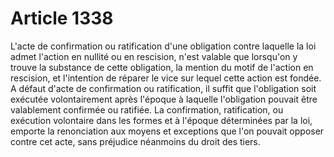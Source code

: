 # Article 1338

L'acte de confirmation ou ratification d'une obligation contre laquelle la loi admet l'action en nullité ou en rescision, n'est valable que lorsqu'on y trouve la substance de cette obligation, la mention du motif de l'action en rescision, et l'intention de réparer le vice sur lequel cette action est fondée.   A défaut d'acte de confirmation ou ratification, il suffit que l'obligation soit exécutée volontairement après l'époque à laquelle l'obligation pouvait être valablement confirmée ou ratifiée.   La confirmation, ratification, ou exécution volontaire dans les formes et à l'époque déterminées par la loi, emporte la renonciation aux moyens et exceptions que l'on pouvait opposer contre cet acte, sans préjudice néanmoins du droit des tiers.